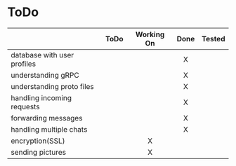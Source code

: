 # ToDo
|                             | ToDo | Working On | Done | Tested |
|-----------------------------|:----:|:----------:|:----:|:------:|
| database with user profiles |      |            |  X   |        |
| understanding gRPC          |      |            |  X   |        |
| understanding proto files   |      |            |  X   |        |
| handling incoming requests  |      |            |  X   |        |
| forwarding messages         |      |            |  X   |        |
| handling multiple chats     |      |            |  X   |        |
| encryption(SSL)             |      |      X     |      |        |
| sending pictures            |      |      X     |      |        |